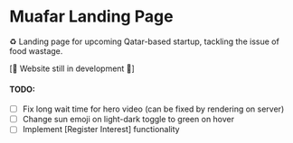 # Muafar Landing Page
♻️ Landing page for upcoming Qatar-based startup, tackling the issue of food wastage.

[🚧 Website still in development 🚧]

#### TODO:

- [ ] Fix long wait time for hero video (can be fixed by rendering on server)
- [ ] Change sun emoji on light-dark toggle to green on hover
- [ ] Implement [Register Interest] functionality
